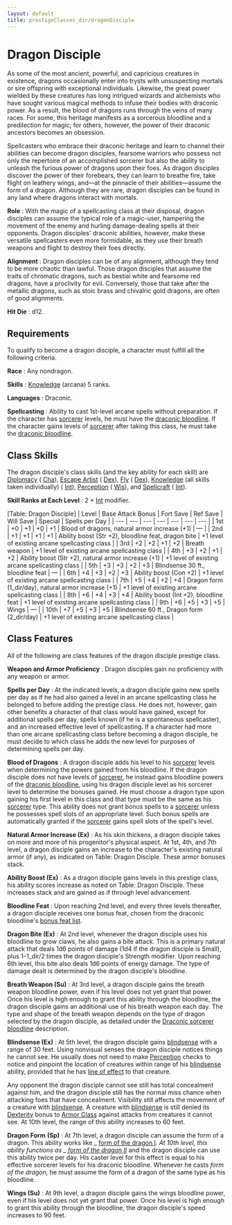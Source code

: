 ```yaml
---
layout: default
title: prestigeClasses_dir/dragonDisciple
---
```

# Dragon Disciple

As some of the most ancient, powerful, and capricious creatures in existence, dragons occasionally enter into trysts with unsuspecting mortals or sire offspring with exceptional individuals. Likewise, the great power wielded by these creatures has long intrigued wizards and alchemists who have sought various magical methods to infuse their bodies with draconic power. As a result, the blood of dragons runs through the veins of many races. For some, this heritage manifests as a sorcerous bloodline and a predilection for magic; for others, however, the power of their draconic ancestors becomes an obsession.

Spellcasters who embrace their draconic heritage and learn to channel their abilities can become dragon disciples, fearsome warriors who possess not only the repertoire of an accomplished sorcerer but also the ability to unleash the furious power of dragons upon their foes. As dragon disciples discover the power of their forebears, they can learn to breathe fire, take flight on leathery wings, and—at the pinnacle of their abilities—assume the form of a dragon. Although they are rare, dragon disciples can be found in any land where dragons interact with mortals.

**Role** : With the magic of a spellcasting class at their disposal, dragon disciples can assume the typical role of a magic-user, hampering the movement of the enemy and hurling damage-dealing spells at their opponents. Dragon disciples' draconic abilities, however, make these versatile spellcasters even more formidable, as they use their breath weapons and flight to destroy their foes directly.

**Alignment** : Dragon disciples can be of any alignment, although they tend to be more chaotic than lawful. Those dragon disciples that assume the traits of chromatic dragons, such as bestial white and fearsome red dragons, have a proclivity for evil. Conversely, those that take after the metallic dragons, such as stoic brass and chivalric gold dragons, are often of good alignments.

**Hit Die** : d12.

## Requirements

To qualify to become a dragon disciple, a character must fulfill all the following criteria.

**Race** : Any nondragon.

**Skills** : [Knowledge](../skills_dir/knowledge#_knowledge) (arcana) 5 ranks.

**Languages** : Draconic.

**Spellcasting** : Ability to cast 1st-level arcane spells without preparation. If the character has [sorcerer](../classes_dir/sorcerer#_sorcerer) levels, he must have the [draconic bloodline](../classes_dir/sorcerer#_draconic). If the character gains levels of [sorcerer](../classes_dir/sorcerer#_sorcerer) after taking this class, he must take the [draconic bloodline](../classes_dir/sorcerer#_draconic).

## Class Skills

The dragon disciple's class skills (and the key ability for each skill) are [Diplomacy](../skills_dir/diplomacy#_diplomacy) ( [Cha](../gettingStarted#_charisma-new)), [Escape Artist](../skills_dir/escapeArtist#_escape-artist) ( [Dex](../gettingStarted#_dexterity)), [Fly](skills_dir/fly#_fly) ( [Dex](../gettingStarted#_dexterity)), [Knowledge](../skills_dir/knowledge#_knowledge) (all skills taken individually) ( [Int](../gettingStarted#_intelligence)), [Perception](../skills_dir/perception#_perception) ( [Wis](../gettingStarted#_wisdom)), and [Spellcraft](../skills_dir/spellcraft#_spellcraft) ( [Int](../gettingStarted#_intelligence)).

**Skill Ranks at Each Level** : 2 + [Int](../gettingStarted#_intelligence) modifier.

[Table: Dragon Disciple]
| Level | Base Attack Bonus | Fort Save | Ref Save | Will Save | Special | Spells per Day |
| --- | --- | --- | --- | --- | --- | --- |
| 1st | +0 | +1 | +0 | +1 | Blood of dragons, natural armor increase (+1) | — |
| 2nd | +1 | +1 | +1 | +1 | Ability boost (Str +2), bloodline feat, dragon bite | +1 level of existing arcane spellcasting class |
| 3rd | +2 | +2 | +1 | +2 | Breath weapon | +1 level of existing arcane spellcasting class |
| 4th | +3 | +2 | +1 | +2 | Ability boost (Str +2), natural armor increase (+1) | +1 level of existing arcane spellcasting class |
| 5th | +3 | +3 | +2 | +3 | Blindsense 30 ft., bloodline feat | — |
| 6th | +4 | +3 | +2 | +3 | Ability boost (Con +2) | +1 level of existing arcane spellcasting class |
| 7th | +5 | +4 | +2 | +4 | Dragon form (1_dir/day), natural armor increase (+1) | +1 level of existing arcane spellcasting class |
| 8th | +6 | +4 | +3 | +4 | Ability boost (Int +2), bloodline feat | +1 level of existing arcane spellcasting class |
| 9th | +6 | +5 | +3 | +5 | Wings | — |
| 10th | +7 | +5 | +3 | +5 | Blindsense 60 ft., Dragon form (2_dir/day) | +1 level of existing arcane spellcasting class |

## Class Features

All of the following are class features of the dragon disciple prestige class.

**Weapon and Armor Proficiency** : Dragon disciples gain no proficiency with any weapon or armor.

**Spells per Day** : At the indicated levels, a dragon disciple gains new spells per day as if he had also gained a level in an arcane spellcasting class he belonged to before adding the prestige class. He does not, however, gain other benefits a character of that class would have gained, except for additional spells per day, spells known (if he is a spontaneous spellcaster), and an increased effective level of spellcasting. If a character had more than one arcane spellcasting class before becoming a dragon disciple, he must decide to which class he adds the new level for purposes of determining spells per day.

**Blood of Dragons** : A dragon disciple adds his level to his [sorcerer](../classes_dir/sorcerer#_sorcerer) levels when determining the powers gained from his bloodline. If the dragon disciple does not have levels of [sorcerer](../classes_dir/sorcerer#_sorcerer), he instead gains bloodline powers of the [draconic bloodline](../classes_dir/sorcerer#_draconic), using his dragon disciple level as his sorcerer level to determine the bonuses gained. He must choose a dragon type upon gaining his first level in this class and that type must be the same as his [sorcerer](../classes_dir/sorcerer#_sorcerer) type. This ability does not grant bonus spells to a [sorcerer](../classes_dir/sorcerer#_sorcerer) unless he possesses spell slots of an appropriate level. Such bonus spells are automatically granted if the [sorcerer](../classes_dir/sorcerer#_sorcerer) gains spell slots of the spell's level.

**Natural Armor Increase (Ex)** : As his skin thickens, a dragon disciple takes on more and more of his progenitor's physical aspect. At 1st, 4th, and 7th level, a dragon disciple gains an increase to the character's existing natural armor (if any), as indicated on Table: Dragon Disciple. These armor bonuses stack.

**Ability Boost (Ex)** : As a dragon disciple gains levels in this prestige class, his ability scores increase as noted on Table: Dragon Disciple. These increases stack and are gained as if through level advancement.

**Bloodline Feat** : Upon reaching 2nd level, and every three levels thereafter, a dragon disciple receives one bonus feat, chosen from the draconic bloodline's [bonus feat list](../classes_dir/sorcerer#_draconic).

**Dragon Bite (Ex)** : At 2nd level, whenever the dragon disciple uses his bloodline to grow claws, he also gains a bite attack. This is a primary natural attack that deals 1d6 points of damage (1d4 if the dragon disciple is Small), plus 1–1_dir/2 times the dragon disciple's Strength modifier. Upon reaching 6th level, this bite also deals 1d6 points of energy damage. The type of damage dealt is determined by the dragon disciple's bloodline.

**Breath Weapon (Su)** : At 3rd level, a dragon disciple gains the breath weapon bloodline power, even if his level does not yet grant that power. Once his level is high enough to grant this ability through the bloodline, the dragon disciple gains an additional use of his breath weapon each day. The type and shape of the breath weapon depends on the type of dragon selected by the dragon disciple, as detailed under the [Draconic sorcerer bloodline](../classes_dir/sorcerer#_draconic) description.

**Blindsense (Ex)** : At 5th level, the dragon disciple gains [blindsense](../glossary#_blindsight-and-blindsense) with a range of 30 feet. Using nonvisual senses the dragon disciple notices things he cannot see. He usually does not need to make [Perception](../skills_dir/perception#_perception) checks to notice and pinpoint the location of creatures within range of his [blindsense](../glossary#_blindsight-and-blindsense) ability, provided that he has [line of effect](../magic#_line-of-effect) to that creature.

Any opponent the dragon disciple cannot see still has total concealment against him, and the dragon disciple still has the normal miss chance when attacking foes that have concealment. Visibility still affects the movement of a creature with [blindsense](../glossary#_blindsight-and-blindsense). A creature with [blindsense](../glossary#_blindsight-and-blindsense) is still denied its [Dexterity](../gettingStarted#_dexterity) bonus to [Armor Class](../combat#_armor-class) against attacks from creatures it cannot see. At 10th level, the range of this ability increases to 60 feet.

**Dragon Form**  **(Sp)** : At 7th level, a dragon disciple can assume the form of a dragon. This ability works like _ [form of the dragon I](../spells_dir/formOfTheDragon#_form-of-the-dragon-i)_. At 10th level, this ability functions as _ [form of the dragon II](../spells_dir/formOfTheDragon#_form-of-the-dragon-ii)_ and the dragon disciple can use this ability twice per day. His caster level for this effect is equal to his effective sorcerer levels for his draconic bloodline. Whenever he casts _form of the dragon,_ he must assume the form of a dragon of the same type as his bloodline.

**Wings (Su)** : At 9th level, a dragon disciple gains the wings bloodline power, even if his level does not yet grant that power. Once his level is high enough to grant this ability through the bloodline, the dragon disciple's speed increases to 90 feet.


